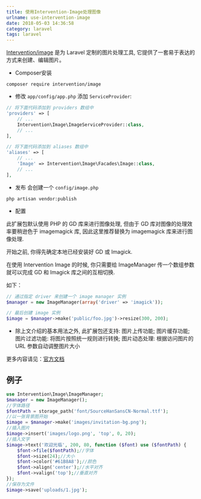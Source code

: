 ```yaml
---
title: 使用Intervention-Image处理图像
urlname: use-intervention-image
date: 2018-05-03 14:36:58
category: laravel
tags: laravel
---
```

[Intervention/image](https://github.com/Intervention/image) 是为 Laravel 定制的图片处理工具, 它提供了一套易于表达的方式来创建、编辑图片。

- Composer安装
```
composer require intervention/image
```
<!-- more -->
- 修改 `app/config/app.php` 添加 `ServiceProvider`:
```php
// 将下面代码添加到 providers 数组中
'providers' => [
    // ...
    Intervention\Image\ImageServiceProvider::class,
    // ...
],

// 将下面代码添加到 aliases 数组中
'aliases' => [
    // ...
    'Image' => Intervention\Image\Facades\Image::class,
    // ...
],
```

- 发布
会创建一个 `config/image.php`
```
php artisan vendor:publish
```

- 配置

此扩展包默认使用 PHP 的 GD 库来进行图像处理, 但由于 GD 库对图像的处理效率要稍逊色于 imagemagick 库, 因此这里推荐替换为 imagemagick 库来进行图像处理.

开始之前, 你得先确定本地已经安装好 GD 或 Imagick.

在使用 Intervention Image 的时候, 你只需要给 ImageManager 传一个数组参数就可以完成 GD 和 Imagick 库之间的互相切换. 

如下：
```php
// 通过指定 driver 来创建一个 image manager 实例
$manager = new ImageManager(array('driver' => 'imagick'));

// 最后创建 image 实例
$image = $manager->make('public/foo.jpg')->resize(300, 200);
```

- 除上文介绍的基本用法之外, 此扩展包还支持:
    图片上传功能;
    图片缓存功能;
    图片过滤功能: 将图片按照统一规则进行转换;
    图片动态处理: 根据访问图片的 URL 参数自动调整图片大小

更多内容请见：[官方文档](http://image.intervention.io/getting_started/installation)

## 例子

```php
use Intervention\Image\ImageManager;
$manager = new ImageManager();
//字体路径
$fontPath = storage_path('font/SourceHanSansCN-Normal.ttf');
//以一张背景图开始
$image = $manager->make('images/invitation-bg.png');
//插入图片
$image->insert('images/logo.png', 'top', 0, 20);
//插入文字
$image->text('欢迎光临', 200, 80, function ($font) use ($fontPath) {
    $font->file($fontPath);//字体
    $font->size(24);//大小
    $font->color('#61B8A8');//颜色
    $font->align('center');//水平对齐
    $font->valign('top');//垂直对齐
});
//保存为文件
$image->save('uploads/1.jpg');
```